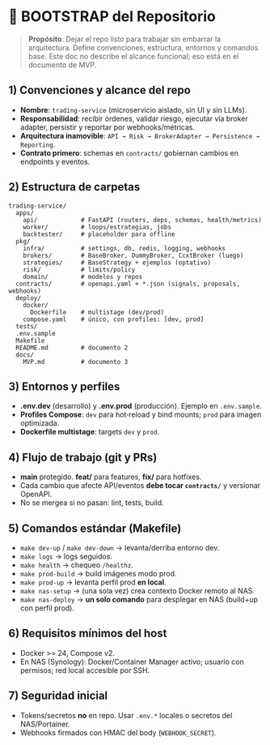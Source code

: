 # 📄 BOOTSTRAP del Repositorio

> **Propósito**: Dejar el repo listo para trabajar sin embarrar la arquitectura. Define convenciones, estructura, entornos y comandos base. Este doc no describe el alcance funcional; eso está en el documento de MVP.

## 1) Convenciones y alcance del repo

- **Nombre**: `trading-service` (microservicio aislado, sin UI y sin LLMs).
- **Responsabilidad**: recibir órdenes, validar riesgo, ejecutar vía broker adapter, persistir y reportar por webhooks/métricas.
- **Arquitectura inamovible**: `API → Risk → BrokerAdapter → Persistence → Reporting`.
- **Contrato primero**: schemas en `contracts/` gobiernan cambios en endpoints y eventos.

## 2) Estructura de carpetas

```
trading-service/
  apps/
    api/            # FastAPI (routers, deps, schemas, health/metrics)
    worker/         # loops/estrategias, jobs
    backtester/     # placeholder para offline
  pkg/
    infra/          # settings, db, redis, logging, webhooks
    brokers/        # BaseBroker, DummyBroker, CcxtBroker (luego)
    strategies/     # BaseStrategy + ejemplos (optativo)
    risk/           # limits/policy
    domain/         # modelos y repos
  contracts/        # openapi.yaml + *.json (signals, proposals, webhooks)
  deploy/
    docker/
      Dockerfile    # multistage (dev/prod)
    compose.yaml    # único, con profiles: [dev, prod]
  tests/
  .env.sample
  Makefile
  README.md         # documento 2
  docs/
    MVP.md          # documento 3
```

## 3) Entornos y perfiles

- **.env.dev** (desarrollo) y **.env.prod** (producción). Ejemplo en `.env.sample`.
- **Profiles Compose**: `dev` para hot‑reload y bind mounts; `prod` para imagen optimizada.
- **Dockerfile multistage**: targets `dev` y `prod`.

## 4) Flujo de trabajo (git y PRs)

- **main** protegido. **feat/** para features, **fix/** para hotfixes.
- Cada cambio que afecte API/eventos **debe tocar `contracts/`** y versionar OpenAPI.
- No se mergea si no pasan: lint, tests, build.

## 5) Comandos estándar (Makefile)

- `make dev-up` / `make dev-down` → levanta/derriba entorno dev.
- `make logs` → logs seguidos.
- `make health` → chequeo `/healthz`.
- `make prod-build` → build imágenes modo prod.
- `make prod-up` → levanta perfil prod **en local**.
- `make nas-setup` → (una sola vez) crea contexto Docker remoto al NAS.
- `make nas-deploy` → **un solo comando** para desplegar en NAS (build+up con perfil prod).

## 6) Requisitos mínimos del host

- Docker >= 24, Compose v2.
- En NAS (Synology): Docker/Container Manager activo; usuario con permisos; red local accesible por SSH.

## 7) Seguridad inicial

- Tokens/secretos **no** en repo. Usar `.env.*` locales o secretos del NAS/Portainer.
- Webhooks firmados con HMAC del body (`WEBHOOK_SECRET`).